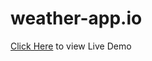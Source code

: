 # weather-app.io

<a href="https://arkyaray2002.github.io/weather-app.io/">Click Here</a> to view Live Demo
